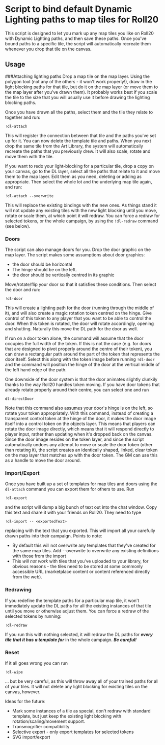 # Script to bind default Dynamic Lighting paths to map tiles for Roll20

This script is designed to let you mark up any map tiles you like on Roll20 with Dynamic Lighting paths, and then save these paths. Once you've bound paths to a specific tile, the script will automatically recreate them whenever you drop that tile on the canvas.

## Usage
###Attaching lighting paths
Drop a map tile on the map layer. Using the polygon tool (not any of the others - it won't work properly!), draw in the light blocking paths for that tile, but do it on the map layer (or move them to the map layer after you've drawn them). It probably works best if you scale the tile to the size that you will usually use it before drawing the lighting blocking paths.

Once you have drawn all the paths, select them and the tile they relate to together and run:

```
!dl-attach
```

This will register the connection between that tile and the paths you've set up for it. You can now delete the template tile and paths. When you next drop the same tile from the Art Library, the system will automatically recreate the paths that you previously drew. It will also scale, rotate and move them with the tile.

If you want to redo your light-blocking for a particular tile, drop a copy on your canvas, go to the DL layer, select all the paths that relate to it and move them to the map layer. Edit them as you need, deleting or adding as appropriate. Then select the whole lot and the underlying map tile again, and run:

```
!dl-attach --overwrite
```

This will replace the existing bindings with the new ones. As things stand it will not update any existing tiles with the new light blocking until you move, rotate or scale them, at which point it will redraw. You can force a redraw for selected tokens, or the whole campaign, by using the `!dl-redraw` command (see below).

### Doors

The script can also manage doors for you. Drop the door graphic on the map layer. The script makes some assumptions about door graphics: 
* the door should be horizontal
* The hinge should be on the left.
* the door should be vertically centred in its graphic

Move/rotate/flip your door so that it satisfies these conditions. Then select the door and run:

```
!dl-door
```

This will create a lighting path for the door (running through the middle of it), and will also create a magic rotation token centred on the hinge. Give control of this token to any player that you want to be able to control the door. When this token is rotated, the door will rotate accordingly, opening and shutting. Naturally this move the DL path for the door as well.

If run on a door token alone, the command will assume that the door occupies the full width of the token. If this is not the case (e.g. for doors that are designed to pivot properly around the centre of their token), you can draw a rectangular path around the part of the token that represents the door itself. Select this along with the token image before running `!dl-door` and the command will position the hinge of the door at the vertical middle of the left hand edge of the path.

One downside of the door system is that the door animates slightly clunkily thanks to the way Roll20 handles token moving. If you have door tokens that already rotate properly around their centre, you can select one and run 

```
dl-directDoor
```

Note that this command also assumes your door's hinge is on the left, so rotate your token appropriately. With this command, instead of creating a transparent control token at the hinge of the door, it makes the door image itself into a control token on the objects layer. This means that players can rotate the door image directly, which means that it will respond directly to player input, rather than updating when it's dropped back on the canvas. Since the door image resides on the token layer, and since the script automatically undoes any attempt to move or scale the door token (other than rotating it), the script creates an identically shaped, linked, clear token on the map layer that matches up with the door token. The GM can use this as a handle to move the door around.

### Import/Export

Once you have built up a set of templates for map tiles and doors using the `dl-attach` command you can export them for others to use. Run
```
!dl-export
```
and the script will dump a big bunch of text out into the chat window. Copy this text and share it with your friends on Roll20. They need to type 

```
!dl-import -- <exportedText>
```

replacing <exportedText> with the text that you exported. This will import all your carefully drawn paths into their campaign. Points to note:

* By default this will not overwrite any templates that they've created for the same map tiles. Add --overwrite to overwrite any existing definitions with those from the import
* This *will not work* with tiles that you've uploaded to your library, for obvious reasons - the tiles need to be stored at some commonly accessible URL (marketplace content or content referenced directly from the web).

### Redrawing

If you redefine the template paths for a particular map tile, it won't immediately update the DL paths for all the existing instances of that tile until you move or otherwise adjust them. You can force a redraw of the selected tokens by running:
```
!dl-redraw
```
If you run this with nothing selected, it will redraw the DL paths for ***every tile that it has a template for*** in the whole campaign. ***Be careful!***

### Reset
If it all goes wrong you can run 

```
!dl-wipe
```

... but be very careful, as this will throw away all of your trained paths for all of your tiles. It will not delete any light blocking for existing tiles on the canvas, however.

Ideas for the future:

* Mark some instances of a tile as special, don't redraw with standard template, but just keep the existing light blocking with rotation/scaling/movement support.
* Transmogrifier compatibility
* Selective export - only export templates for selected tokens
* SVG import/export

